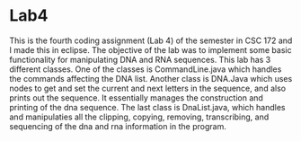 # Lab4
This is the fourth coding assignment (Lab 4) of the semester in CSC 172 and I made this in eclipse. The objective of the lab was to implement some basic functionality for manipulating DNA and RNA sequences. This lab has 3 different classes. One of the classes is CommandLine.java which handles the commands affecting the DNA list. Another class is DNA.Java which uses nodes to get and set the current and next letters in the sequence, and also prints out the sequence. It essentially manages the construction and printing of the dna sequence. The last class is DnaList.java, which handles and manipulaties all the clipping, copying, removing, transcribing, and sequencing of the dna and rna information in the program. 
